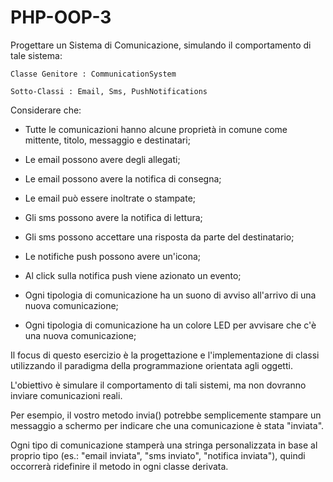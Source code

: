 # PHP-OOP-3

Progettare un Sistema di Comunicazione, simulando il comportamento di tale sistema:

```
Classe Genitore : CommunicationSystem

Sotto-Classi : Email, Sms, PushNotifications
```

Considerare che:

* Tutte le comunicazioni hanno alcune proprietà in comune come mittente, titolo, messaggio e destinatari;

* Le email possono avere degli allegati;

* Le email possono avere la notifica di consegna;

* Le email può essere inoltrate o stampate;

* Gli sms possono avere la notifica di lettura;

* Gli sms possono accettare una risposta da parte del destinatario;

* Le notifiche push possono avere un'icona;

* Al click sulla notifica push viene azionato un evento;

* Ogni tipologia di comunicazione ha un suono di avviso all'arrivo di una nuova comunicazione;

* Ogni tipologia di comunicazione ha un colore LED per avvisare che c'è una nuova comunicazione;


Il focus di questo esercizio è la progettazione e l'implementazione di classi utilizzando il paradigma della programmazione orientata agli oggetti. 

L'obiettivo è simulare il comportamento di tali sistemi, ma non dovranno inviare comunicazioni reali.

Per esempio, il vostro metodo invia() potrebbe semplicemente stampare un messaggio a schermo per indicare che una comunicazione è stata "inviata". 

Ogni tipo di comunicazione stamperà una stringa personalizzata in base al proprio tipo (es.: "email inviata", "sms inviato", "notifica inviata"), quindi occorrerà ridefinire il metodo in ogni classe derivata.